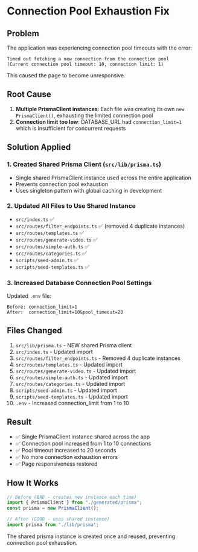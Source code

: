 # Connection Pool Exhaustion Fix

## Problem

The application was experiencing connection pool timeouts with the error:

```
Timed out fetching a new connection from the connection pool
(Current connection pool timeout: 10, connection limit: 1)
```

This caused the page to become unresponsive.

## Root Cause

1. **Multiple PrismaClient instances**: Each file was creating its own `new PrismaClient()`, exhausting the limited connection pool
2. **Connection limit too low**: DATABASE_URL had `connection_limit=1` which is insufficient for concurrent requests

## Solution Applied

### 1. Created Shared Prisma Client (`src/lib/prisma.ts`)

- Single shared PrismaClient instance used across the entire application
- Prevents connection pool exhaustion
- Uses singleton pattern with global caching in development

### 2. Updated All Files to Use Shared Instance

- `src/index.ts` ✅
- `src/routes/filter_endpoints.ts` ✅ (removed 4 duplicate instances)
- `src/routes/templates.ts` ✅
- `src/routes/generate-video.ts` ✅
- `src/routes/simple-auth.ts` ✅
- `src/routes/categories.ts` ✅
- `scripts/seed-admin.ts` ✅
- `scripts/seed-templates.ts` ✅

### 3. Increased Database Connection Pool Settings

Updated `.env` file:

```
Before: connection_limit=1
After:  connection_limit=10&pool_timeout=20
```

## Files Changed

1. `src/lib/prisma.ts` - NEW shared Prisma client
2. `src/index.ts` - Updated import
3. `src/routes/filter_endpoints.ts` - Removed 4 duplicate instances
4. `src/routes/templates.ts` - Updated import
5. `src/routes/generate-video.ts` - Updated import
6. `src/routes/simple-auth.ts` - Updated import
7. `src/routes/categories.ts` - Updated import
8. `scripts/seed-admin.ts` - Updated import
9. `scripts/seed-templates.ts` - Updated import
10. `.env` - Increased connection_limit from 1 to 10

## Result

- ✅ Single PrismaClient instance shared across the app
- ✅ Connection pool increased from 1 to 10 connections
- ✅ Pool timeout increased to 20 seconds
- ✅ No more connection exhaustion errors
- ✅ Page responsiveness restored

## How It Works

```typescript
// Before (BAD - creates new instance each time)
import { PrismaClient } from "./generated/prisma";
const prisma = new PrismaClient();

// After (GOOD - uses shared instance)
import prisma from "./lib/prisma";
```

The shared prisma instance is created once and reused, preventing connection pool exhaustion.
